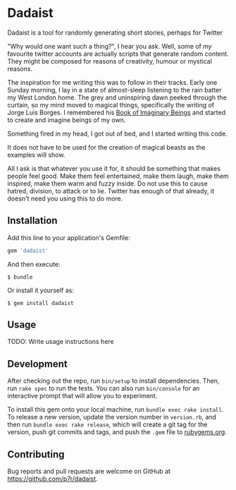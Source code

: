 # Dadaist

Dadaist is a tool for randomly generating short stories, perhaps for Twitter

"Why would one want such a thing?", I hear you ask. Well, some of *my* favourite
twitter accounts are actually scripts that generate random content. They might be
composed for reasons of creativity, humour or mystical reasons.

The inspiration for me writing this was to follow in their tracks. Early one Sunday
morning, I lay in a state of almost-sleep listening to the rain batter my West London home. The grey
and uninspiring dawn peeked through the curtain, so my mind moved to magical things,
specifically the writing of Jorge Luis Borges. I remembered his [Book of Imaginary Beings](https://en.wikipedia.org/wiki/Book_of_Imaginary_Beings) and started to create
and imagine beings of my own.

Something fired in my head, I got out of bed, and I started writing this code.

It does not have to be used for the creation of magical beasts as the examples will show.

All I ask is that whatever you use it for, it should be something that makes people feel good.
Make them feel entertained, make them laugh, make them inspired, make them warm and fuzzy inside.
Do not use this to cause hatred, division, to attack or to lie. Twitter has enough of that
already, it doesn't need you using this to do more.

## Installation

Add this line to your application's Gemfile:

```ruby
gem 'dadaist'
```

And then execute:

    $ bundle

Or install it yourself as:

    $ gem install dadaist

## Usage

TODO: Write usage instructions here

## Development

After checking out the repo, run `bin/setup` to install dependencies. Then, run `rake spec` to run the tests. You can also run `bin/console` for an interactive prompt that will allow you to experiment.

To install this gem onto your local machine, run `bundle exec rake install`. To release a new version, update the version number in `version.rb`, and then run `bundle exec rake release`, which will create a git tag for the version, push git commits and tags, and push the `.gem` file to [rubygems.org](https://rubygems.org).

## Contributing

Bug reports and pull requests are welcome on GitHub at https://github.com/p7r/dadaist.
